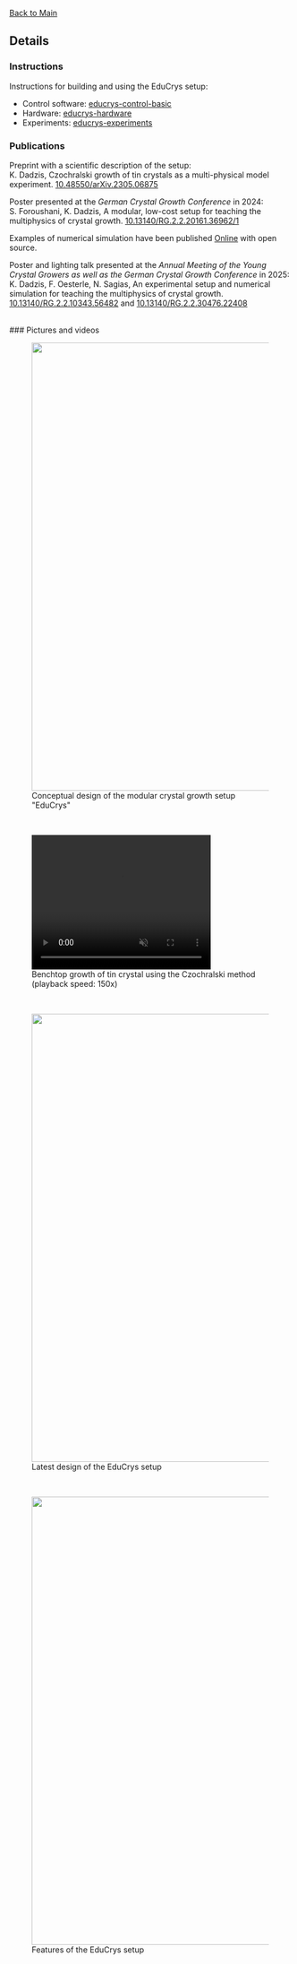 [Back to Main](https://poc-handsome.github.io)

## Details

### Instructions 

Instructions for building and using the EduCrys setup:

- Control software: [educrys-control-basic](https://github.com/poc-handsome/educrys-control-basic) 
- Hardware: [educrys-hardware](https://github.com/poc-handsome/educrys-hardware)
- Experiments: [educrys-experiments](https://github.com/poc-handsome/educrys-experiments)

### Publications

Preprint with a scientific description of the setup:  
K. Dadzis, Czochralski growth of tin crystals as a multi-physical model experiment. [10.48550/arXiv.2305.06875](https://doi.org/10.48550/arXiv.2305.06875)

Poster presented at the *German Crystal Growth Conference* in 2024:  
S. Foroushani, K. Dadzis, A modular, low-cost setup for teaching the multiphysics of crystal growth. [10.13140/RG.2.2.20161.36962/1](http://dx.doi.org/10.13140/RG.2.2.20161.36962/1)

Examples of numerical simulation have been published [Online](https://github.com/nemocrys/ismcg-examples) with open source.

Poster and lighting talk presented at the *Annual Meeting of the Young Crystal Growers as well as the German Crystal Growth Conference* in 2025:  
K. Dadzis, F. Oesterle, N. Sagias, An experimental setup and numerical simulation for teaching the multiphysics of crystal growth. [10.13140/RG.2.2.10343.56482](http://dx.doi.org/10.13140/RG.2.2.10343.56482) and  [10.13140/RG.2.2.30476.22408](http://dx.doi.org/10.13140/RG.2.2.30476.22408)



<br>
### Pictures and videos

<figure>
  <IMG src="https://poc-handsome.github.io/details/EduCrys_2.jpg" width=800>
  <figcaption>Conceptual design of the modular crystal growth setup "EduCrys"</figcaption>
</figure>

<br>

<figure>
  <video width="320" height="240" autoplay loop muted>
    <source src="https://poc-handsome.github.io/details/democz_150x_52min.mp4" type="video/mp4" width=600>
  </video>
  <figcaption>Benchtop growth of tin crystal using the Czochralski method (playback speed: 150x)</figcaption>
</figure>

<br>


<figure>
  <IMG src="https://poc-handsome.github.io/details/EduCrys_3.jpg" width=800>
  <figcaption>Latest design of the EduCrys setup</figcaption>
</figure>

<br>

<figure>
  <IMG src="https://poc-handsome.github.io/details/EduCrys_4.jpg" width=800>
  <figcaption>Features of the EduCrys setup</figcaption>
</figure>


